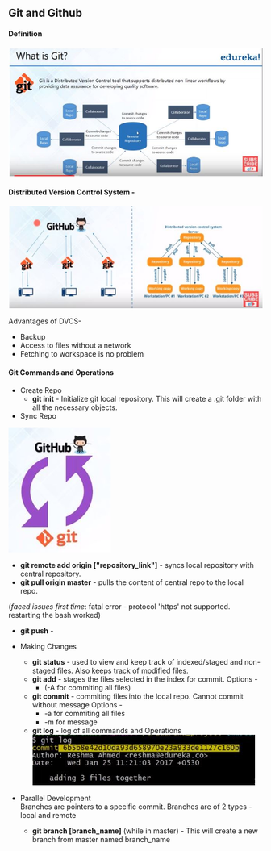 ## Git and Github

#### Definition

![What is git](git2.jpg)


#### Distributed Version Control System -  

  ![Distributed version Control](git1.jpg)

Advantages of DVCS-

* Backup
* Access to files without a network
* Fetching to workspace is no problem

#### Git Commands and Operations

* Create Repo
  * **git init** - Initialize git local repository. This will      create a .git folder with all the necessary objects.
* Sync Repo  

 ![Sync repo](git3.jpg)

  * **git remote add origin ["repository_link"]** - syncs local repository with central repository.
  * **git pull origin master** - pulls the content of central repo to the local repo.

   (_faced issues first time_: fatal error - protocol 'https' not supported. restarting the bash worked)
  * **git push** -

* Making Changes
  * **git status** - used to view and keep track of indexed/staged and non-staged files. Also keeps track of modified files.
  * **git add** - stages the files selected in the index for commit.
 Options -
    * (-A for commiting all files)
  * **git commit** - commiting files into the local repo. Cannot commit without message
 Options -
    * -a for commiting all files
    * -m for message
  * **git log** - log of all commands and Operations  
 ![log](git4.jpg)  

* Parallel Development  
 Branches are pointers to a specific commit. Branches are of 2 types - local and remote

   * **git branch [branch_name]** (while in master) - This will create a new branch from master named branch_name
